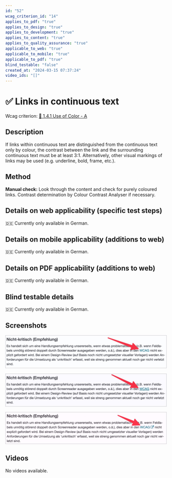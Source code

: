 ```yaml
---
id: "52"
wcag_criterion_id: "14"
applies_to_pdf: "true"
applies_to_design: "true"
applies_to_development: "true"
applies_to_content: "true"
applies_to_quality_assurance: "true"
applicable_to_web: "true"
applicable_to_mobile: "true"
applicable_to_pdf: "true"
blind_testable: "false"
created_at: "2024-03-15 07:37:24"
video_ids: "[]"
---
```


# ✅ Links in continuous text

Wcag criterion: [📜 1.4.1 Use of Color - A](..)

## Description

If links within continuous text are distinguished from the continuous text only by colour, the contrast between the link and the surrounding continuous text must be at least 3:1. Alternatively, other visual markings of links may be used (e.g. underline, bold, frame, etc.).

## Method

**Manual check:** Look through the content and check for purely coloured links. Contrast determination by Colour Contrast Analyser if necessary.

## Details on web applicability (specific test steps)

🇩🇪 Currently only available in German.

## Details on mobile applicability (additions to web)

🇩🇪 Currently only available in German.

## Details on PDF applicability (additions to web)

🇩🇪 Currently only available in German.

## Blind testable details

🇩🇪 Currently only available in German.

## Screenshots

![Link in Fliesstext ohne Unterstreichung](images/link-in-fliesstext-ohne-unterstreichung.png)

![Link in Fliesstext mit Unterstreichung](images/link-in-fliesstext-mit-unterstreichung.png)

![Link in Fliesstext ohne Unterstreichung, dafür mit Symbol](images/link-in-fliesstext-ohne-unterstreichung-dafr-mit-symbol.png)

## Videos

No videos available.
